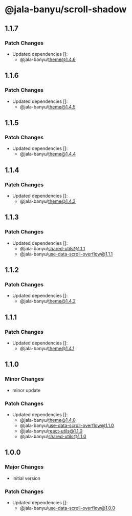 # @jala-banyu/scroll-shadow

## 1.1.7

### Patch Changes

- Updated dependencies []:
  - @jala-banyu/theme@1.4.6

## 1.1.6

### Patch Changes

- Updated dependencies []:
  - @jala-banyu/theme@1.4.5

## 1.1.5

### Patch Changes

- Updated dependencies []:
  - @jala-banyu/theme@1.4.4

## 1.1.4

### Patch Changes

- Updated dependencies []:
  - @jala-banyu/theme@1.4.3

## 1.1.3

### Patch Changes

- Updated dependencies []:
  - @jala-banyu/shared-utils@1.1.1
  - @jala-banyu/use-data-scroll-overflow@1.1.1

## 1.1.2

### Patch Changes

- Updated dependencies []:
  - @jala-banyu/theme@1.4.2

## 1.1.1

### Patch Changes

- Updated dependencies []:
  - @jala-banyu/theme@1.4.1

## 1.1.0

### Minor Changes

- minor update

### Patch Changes

- Updated dependencies []:
  - @jala-banyu/theme@1.4.0
  - @jala-banyu/use-data-scroll-overflow@1.1.0
  - @jala-banyu/react-utils@1.1.0
  - @jala-banyu/shared-utils@1.1.0

## 1.0.0

### Major Changes

- Initial version

### Patch Changes

- Updated dependencies []:
  - @jala-banyu/use-data-scroll-overflow@1.0.0
